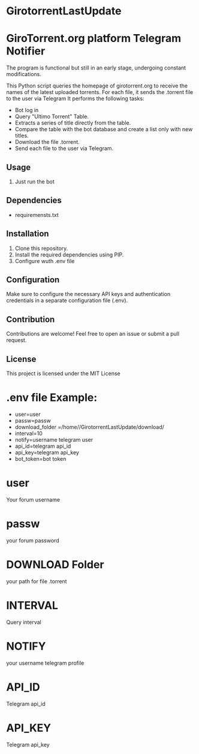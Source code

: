 # GirotorrentLastUpdate

# GiroTorrent.org platform Telegram Notifier

The program is functional but still in an early stage, undergoing constant modifications.

This Python script queries the homepage of girotorrent.org to receive the names of the latest uploaded torrents. For each file, it sends the .torrent file to the user via Telegram
It performs the following tasks:

- Bot log in
- Query "Ultimo Torrent" Table.
- Extracts a series of title directly from the table.
- Compare the table with the bot database and create a list only with new titles.
- Download the file .torrent.
- Send each file to the user via Telegram.

## Usage

1. Just run the bot

## Dependencies

- requiremensts.txt

## Installation

1. Clone this repository.
2. Install the required dependencies using PIP.
3. Configure wuth .env file

## Configuration

Make sure to configure the necessary API keys and authentication credentials in a separate configuration file (.env).

## Contribution

Contributions are welcome! Feel free to open an issue or submit a pull request.

## License

This project is licensed under the MIT License

# .env file Example:

- user=user
- passw=passw
- download_folder =/home/<user>/GirotorrentLastUpdate/download/
- interval=10
- notify=username telegram user
- api_id=telegram api_id
- api_key=telegram api_key
- bot_token=bot token 


# user
Your forum username 

# passw
your forum password

# DOWNLOAD Folder
your path for file .torrent

# INTERVAL
Query interval

# NOTIFY
your username telegram profile

# API_ID 
Telegram api_id

# API_KEY
Telegram api_key

